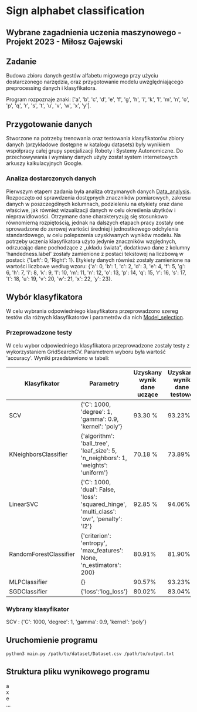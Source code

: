 # Sign alphabet classification
## Wybrane zagadnienia uczenia maszynowego - Projekt 2023 - Miłosz Gajewski
## Zadanie
Budowa zbioru danych gestów alfabetu migowego przy użyciu dostarczonego narzędzia, 
oraz przygotowanie modelu uwzględniającego preprocessing danych i klasyfikatora.

Program rozpoznaje znaki: ['a', 'b', 'c', 'd', 'e', 'f', 'g', 'h', 'i', 'k', 'l', 'm', 'n', 'o', 'p', 'q', 'r', 's', 't', 'u', 'v', 'w', 'x', 'y'].
## Przygotowanie danych
Stworzone na potrzeby trenowania oraz testowania klasyfikatorów zbiory danych (przykładowe dostępne w katalogu datasets) były wynikiem współpracy całej grupy specjalizacji Roboty i Systemy Autonomiczne. Do przechowywania i wymiany danych użyty został system internetowych arkuszy kalkulacyjnych Google.
### Analiza dostarczonych danych
Pierwszym etapem zadania była analiza otrzymanych danych [Data_analysis](analysis/Data_analysis.ipynb). Rozpoczęto od sprawdzenia dostępnych znaczników pomiarowych, zakresu danych w poszczególnych kolumnach, podzieleniu na etykiety oraz dane właściwe, jak również wizualizacji danych w celu określenia ubytków i nieprawidłowości. Otrzymane dane charakteryzują się stosunkowo równomierną rozpiętością, jednak na dalszych etapach pracy zostały one sprowadzone do zerowej wartości średniej i jednostkowego odchylenia standardowego, w celu polepszenia uzyskiwanych wyników modelu. Na potrzeby uczenia klasyfikatora użyto jedynie znaczników względnych, odrzucając dane pochodzące z „układu świata”, dodatkowo dane z kolumny ‘handedness.label' zostały zamienione z postaci tekstowej na liczbową w postaci: {'Left': 0, 'Right': 1}. Etykiety danych również zostały zamienione na wartości liczbowe według wzoru: {'a': 0, 'b': 1, 'c': 2, 'd': 3, 'e': 4, 'f': 5, 'g': 6, 'h': 7, 'i': 8, 'k': 9, 'l': 10, 'm': 11, 'n': 12, 'o': 13, 'p': 14, 'q': 15, 'r': 16, 's': 17, 't': 18, 'u': 19, 'v': 20, 'w': 21, 'x': 22, 'y': 23}. 

## Wybór klasyfikatora
W celu wybrania odpowiedniego klasyfikatora przeprowadzono szereg testów dla różnych klasyfikatorów i parametrów dla nich [Model_selection](analysis/Model_selection.ipynb).
### Przeprowadzone testy
W celu wybor odpowiedniego klasyfikatora przeprowadzone zostały testy z wykorzystaniem GridSearchCV. Parametrem wyboru była wartość 'accuracy'. Wyniki przedstawiono w tabeli:

| Klasyfikator           | Parametry                                                                                  | Uzyskany wynik <br/> dane uczące | Uzyskany wynik <br/> dane testowe |
|------------------------|--------------------------------------------------------------------------------------------|----------------------------------|-----------------------------------|
| SCV                    | {'C': 1000, 'degree': 1, 'gamma': 0.9, 'kernel': 'poly'}                                   | 93.30 %                          | 93.23%                            |
| KNeighborsClassifier   | {'algorithm': 'ball_tree', 'leaf_size': 5, 'n_neighbors': 1, 'weights': 'uniform'}         | 70.18 %                          | 73.89%                            |
| LinearSVC              | {'C': 1000, 'dual': False, 'loss': 'squared_hinge', 'multi_class': 'ovr', 'penalty': 'l2'} | 92.85 %                          | 94.06%                            |
| RandomForestClassifier | {'criterion': 'entropy', 'max_features': None, 'n_estimators': 200}                        | 80.91%                           | 81.90%                            |
| MLPClassifier          | {}                                                                                         | 90.57%                           | 93.23%                            |
| SGDClassifier          | {'loss':'log_loss'}                                                                        | 80.02%                           | 83.04%                            |
### Wybrany klasyfikator
SCV : {'C': 1000, 'degree': 1, 'gamma': 0.9, 'kernel': 'poly'}
## Uruchomienie programu
```console
python3 main.py /path/to/dataset/Dataset.csv /path/to/output.txt
```
## Struktura pliku wynikowego programu
a</br>
x</br>
e</br>
...

